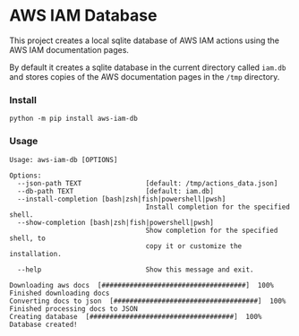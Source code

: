 # AWS IAM Database

This project creates a local sqlite database of AWS IAM actions using the AWS IAM documentation pages.

By default it creates a sqlite database in the current directory called `iam.db` and stores copies of the AWS documentation pages in the `/tmp` directory.

### Install

`python -m pip install aws-iam-db`

### Usage
```
Usage: aws-iam-db [OPTIONS]

Options:
  --json-path TEXT                [default: /tmp/actions_data.json]
  --db-path TEXT                  [default: iam.db]
  --install-completion [bash|zsh|fish|powershell|pwsh]
                                  Install completion for the specified shell.
  --show-completion [bash|zsh|fish|powershell|pwsh]
                                  Show completion for the specified shell, to
                                  copy it or customize the installation.

  --help                          Show this message and exit.
```

```
Downloading aws docs  [####################################]  100%
Finished downloading docs
Converting docs to json  [####################################]  100%
Finished processing docs to JSON
Creating database  [####################################]  100%
Database created!
```
